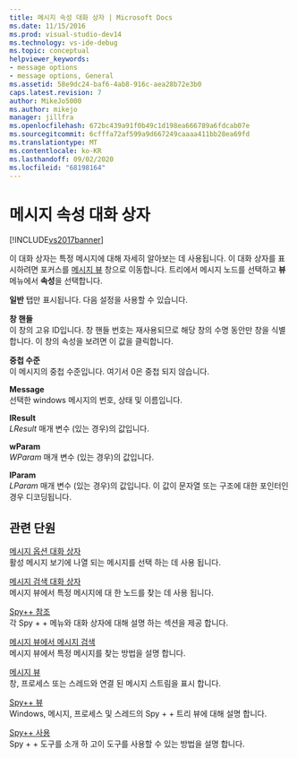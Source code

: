 ```yaml
---
title: 메시지 속성 대화 상자 | Microsoft Docs
ms.date: 11/15/2016
ms.prod: visual-studio-dev14
ms.technology: vs-ide-debug
ms.topic: conceptual
helpviewer_keywords:
- message options
- message options, General
ms.assetid: 58e9dc24-baf6-4ab8-916c-aea28b72e3b0
caps.latest.revision: 7
author: MikeJo5000
ms.author: mikejo
manager: jillfra
ms.openlocfilehash: 672bc439a91f0b49c1d198ea666789a6fdcab07e
ms.sourcegitcommit: 6cfffa72af599a9d667249caaaa411bb28ea69fd
ms.translationtype: MT
ms.contentlocale: ko-KR
ms.lasthandoff: 09/02/2020
ms.locfileid: "68198164"
---
```

# <a name="message-properties-dialog-box"></a>메시지 속성 대화 상자
[!INCLUDE[vs2017banner](../includes/vs2017banner.md)]

이 대화 상자는 특정 메시지에 대해 자세히 알아보는 데 사용됩니다. 이 대화 상자를 표시하려면 포커스를 [메시지 뷰](../debugger/messages-view.md) 창으로 이동합니다. 트리에서 메시지 노드를 선택하고 **뷰** 메뉴에서 **속성**을 선택합니다.  
  
 **일반** 탭만 표시됩니다. 다음 설정을 사용할 수 있습니다.  
  
 **창 핸들**  
 이 창의 고유 ID입니다. 창 핸들 번호는 재사용되므로 해당 창의 수명 동안만 창을 식별합니다. 이 창의 속성을 보려면 이 값을 클릭합니다.  
  
 **중첩 수준**  
 이 메시지의 중첩 수준입니다. 여기서 0은 중첩 되지 않습니다.  
  
 **Message**  
 선택한 windows 메시지의 번호, 상태 및 이름입니다.  
  
 **lResult**  
 *LResult* 매개 변수 (있는 경우)의 값입니다.  
  
 **wParam**  
 *WParam* 매개 변수 (있는 경우)의 값입니다.  
  
 **lParam**  
 *LParam* 매개 변수 (있는 경우)의 값입니다. 이 값이 문자열 또는 구조에 대한 포인터인 경우 디코딩됩니다.  
  
## <a name="related-sections"></a>관련 단원  
 [메시지 옵션 대화 상자](../debugger/message-options-dialog-box.md)  
 활성 메시지 보기에 나열 되는 메시지를 선택 하는 데 사용 됩니다.  
  
 [메시지 검색 대화 상자](../debugger/message-search-dialog-box.md)  
 메시지 뷰에서 특정 메시지에 대 한 노드를 찾는 데 사용 됩니다.  
  
 [Spy++ 참조](../debugger/spy-increment-reference.md)  
 각 Spy + + 메뉴와 대화 상자에 대해 설명 하는 섹션을 제공 합니다.  
  
 [메시지 뷰에서 메시지 검색](../debugger/how-to-search-for-a-message-in-messages-view.md)  
 메시지 뷰에서 특정 메시지를 찾는 방법을 설명 합니다.  
  
 [메시지 뷰](../debugger/messages-view.md)  
 창, 프로세스 또는 스레드와 연결 된 메시지 스트림을 표시 합니다.  
  
 [Spy++ 뷰](../debugger/spy-increment-views.md)  
 Windows, 메시지, 프로세스 및 스레드의 Spy + + 트리 뷰에 대해 설명 합니다.  
  
 [Spy++ 사용](../debugger/using-spy-increment.md)  
 Spy + + 도구를 소개 하 고이 도구를 사용할 수 있는 방법을 설명 합니다.
